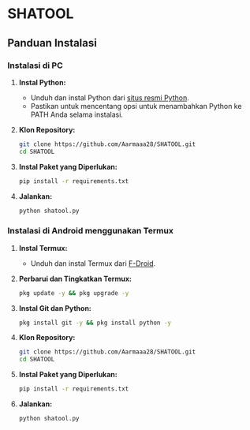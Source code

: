 # SHATOOL

## Panduan Instalasi

### Instalasi di PC

1. **Instal Python:**
   - Unduh dan instal Python dari [situs resmi Python](https://www.python.org/downloads/).
   - Pastikan untuk mencentang opsi untuk menambahkan Python ke PATH Anda selama instalasi.

2. **Klon Repository:**
   ```sh
   git clone https://github.com/Aarmaaa28/SHATOOL.git
   cd SHATOOL
   ```

3. **Instal Paket yang Diperlukan:**
   ```sh
   pip install -r requirements.txt
   ```

4. **Jalankan:**
   ```sh
   python shatool.py
   ```

### Instalasi di Android menggunakan Termux

1. **Instal Termux:**
   - Unduh dan instal Termux dari [F-Droid](https://f-droid.org/repo/com.termux_1000.apk).

2. **Perbarui dan Tingkatkan Termux:**
   ```sh
   pkg update -y && pkg upgrade -y
   ```

3. **Instal Git dan Python:**
   ```sh
   pkg install git -y && pkg install python -y
   ```

4. **Klon Repository:**
   ```sh
   git clone https://github.com/Aarmaaa28/SHATOOL.git
   cd SHATOOL
   ```

5. **Instal Paket yang Diperlukan:**
   ```sh
   pip install -r requirements.txt
   ```

6. **Jalankan:**
   ```sh
   python shatool.py
   ```
